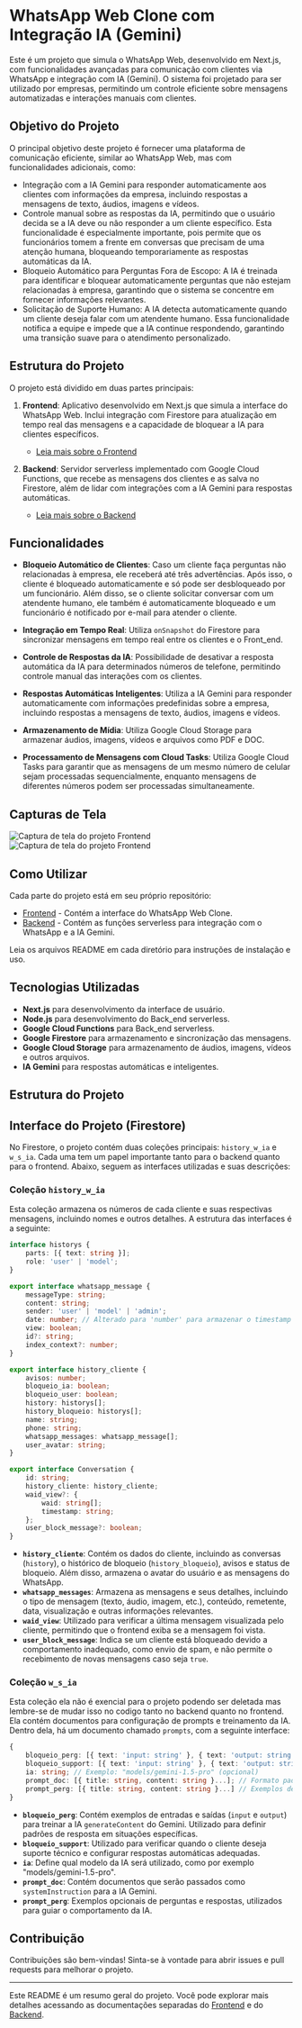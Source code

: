 # WhatsApp Web Clone com Integração IA (Gemini)
 
Este é um projeto que simula o WhatsApp Web, desenvolvido em Next.js, com funcionalidades avançadas para comunicação com clientes via WhatsApp e integração com IA (Gemini). O sistema foi projetado para ser utilizado por empresas, permitindo um controle eficiente sobre mensagens automatizadas e interações manuais com clientes.

## Objetivo do Projeto

O principal objetivo deste projeto é fornecer uma plataforma de comunicação eficiente, similar ao WhatsApp Web, mas com funcionalidades adicionais, como:

- Integração com a IA Gemini para responder automaticamente aos clientes com informações da empresa, incluindo respostas a mensagens de texto, áudios, imagens e vídeos.
- Controle manual sobre as respostas da IA, permitindo que o usuário decida se a IA deve ou não responder a um cliente específico. Esta funcionalidade é especialmente importante, pois permite que os funcionários tomem a frente em conversas que precisam de uma atenção humana, bloqueando temporariamente as respostas automáticas da IA.
- Bloqueio Automático para Perguntas Fora de Escopo: A IA é treinada para identificar e bloquear automaticamente perguntas que não estejam relacionadas à empresa, garantindo que o sistema se concentre em fornecer informações relevantes.
- Solicitação de Suporte Humano: A IA detecta automaticamente quando um cliente deseja falar com um atendente humano. Essa funcionalidade notifica a equipe e impede que a IA continue respondendo, garantindo uma transição suave para o atendimento personalizado.

## Estrutura do Projeto

O projeto está dividido em duas partes principais:

1. **Frontend**: Aplicativo desenvolvido em Next.js que simula a interface do WhatsApp Web. Inclui integração com Firestore para atualização em tempo real das mensagens e a capacidade de bloquear a IA para clientes específicos.

   - [Leia mais sobre o Frontend](./Front_end/README.md)

2. **Backend**: Servidor serverless implementado com Google Cloud Functions, que recebe as mensagens dos clientes e as salva no Firestore, além de lidar com integrações com a IA Gemini para respostas automáticas.

   - [Leia mais sobre o Backend](./Back_end/README.md)

## Funcionalidades

- **Bloqueio Automático de Clientes**: Caso um cliente faça perguntas não relacionadas à empresa, ele receberá até três advertências. Após isso, o cliente é bloqueado automaticamente e só pode ser desbloqueado por um funcionário. Além disso, se o cliente solicitar conversar com um atendente humano, ele também é automaticamente bloqueado e um funcionário é notificado por e-mail para atender o cliente.

- **Integração em Tempo Real**: Utiliza `onSnapshot` do Firestore para sincronizar mensagens em tempo real entre os clientes e o Front_end.
- **Controle de Respostas da IA**: Possibilidade de desativar a resposta automática da IA para determinados números de telefone, permitindo controle manual das interações com os clientes.
- **Respostas Automáticas Inteligentes**: Utiliza a IA Gemini para responder automaticamente com informações predefinidas sobre a empresa, incluindo respostas a mensagens de texto, áudios, imagens e vídeos.
- **Armazenamento de Mídia**: Utiliza Google Cloud Storage para armazenar áudios, imagens, vídeos e arquivos como PDF e DOC.
- **Processamento de Mensagens com Cloud Tasks**: Utiliza Google Cloud Tasks para garantir que as mensagens de um mesmo número de celular sejam processadas sequencialmente, enquanto mensagens de diferentes números podem ser processadas simultaneamente.

## Capturas de Tela

![Captura de tela do projeto Frontend](./Front_end/whatsapp/public/Captura_tela.png)
![Captura de tela do projeto Frontend](./Front_end/whatsapp/public/Captura_tela_2.png)

## Como Utilizar

Cada parte do projeto está em seu próprio repositório:

- [Frontend](./Front_end) - Contém a interface do WhatsApp Web Clone.
- [Backend](./Back_end) - Contém as funções serverless para integração com o WhatsApp e a IA Gemini.

Leia os arquivos README em cada diretório para instruções de instalação e uso.

## Tecnologias Utilizadas

- **Next.js** para desenvolvimento da interface de usuário.
- **Node.js** para desenvolvimento do Back_end serverless.
- **Google Cloud Functions** para Back_end serverless.
- **Google Firestore** para armazenamento e sincronização das mensagens.
- **Google Cloud Storage** para armazenamento de áudios, imagens, vídeos e outros arquivos.
- **IA Gemini** para respostas automáticas e inteligentes.


## Estrutura do Projeto

## Interface do Projeto (Firestore)

No Firestore, o projeto contém duas coleções principais: `history_w_ia` e `w_s_ia`. Cada uma tem um papel importante tanto para o backend quanto para o frontend. Abaixo, seguem as interfaces utilizadas e suas descrições:

### Coleção `history_w_ia`

Esta coleção armazena os números de cada cliente e suas respectivas mensagens, incluindo nomes e outros detalhes. A estrutura das interfaces é a seguinte:

```typescript
interface historys {
    parts: [{ text: string }];
    role: 'user' | 'model';
}

export interface whatsapp_message {
    messageType: string;
    content: string;
    sender: 'user' | 'model' | 'admin';
    date: number; // Alterado para 'number' para armazenar o timestamp
    view: boolean;
    id?: string;
    index_context?: number;
}

export interface history_cliente {
    avisos: number;
    bloqueio_ia: boolean;
    bloqueio_user: boolean;
    history: historys[];
    history_bloqueio: historys[];
    name: string;
    phone: string;
    whatsapp_messages: whatsapp_message[];
    user_avatar: string;
}

export interface Conversation {
    id: string;
    history_cliente: history_cliente;
    waid_view?: {
        waid: string[];
        timestamp: string;
    };
    user_block_message?: boolean;
}
```

- **`history_cliente`**: Contém os dados do cliente, incluindo as conversas (`history`), o histórico de bloqueio (`history_bloqueio`), avisos e status de bloqueio. Além disso, armazena o avatar do usuário e as mensagens do WhatsApp.
- **`whatsapp_messages`**: Armazena as mensagens e seus detalhes, incluindo o tipo de mensagem (texto, áudio, imagem, etc.), conteúdo, remetente, data, visualização e outras informações relevantes.
- **`waid_view`**: Utilizado para verificar a última mensagem visualizada pelo cliente, permitindo que o frontend exiba se a mensagem foi vista.
- **`user_block_message`**: Indica se um cliente está bloqueado devido a comportamento inadequado, como envio de spam, e não permite o recebimento de novas mensagens caso seja `true`.

### Coleção `w_s_ia`

Esta coleção ela não é exencial para o projeto podendo ser deletada mas lembre-se de mudar isso no codigo tanto no backend quanto no frontend. Ela contém documentos para configuração de prompts e treinamento da IA. Dentro dela, há um documento chamado `prompts`, com a seguinte interface:

```typescript
{
    bloqueio_perg: [{ text: 'input: string' }, { text: 'output: string' }...], // Obrigatório incluir input e output para o treinamento da IA no modo generateContent Gemini (opcional)
    bloqueio_support: [{ text: 'input: string' }, { text: 'output: string' }...], // Exemplos para treinamento da IA no modo generateContent Gemini (opcional)
    ia: string; // Exemplo: "models/gemini-1.5-pro" (opcional)
    prompt_doc: [{ title: string, content: string }...]; // Formato padrão para passar ao systemInstruction do Gemini (opcional)
    prompt_perg: [{ title: string, content: string }...] // Exemplos de perguntas e respostas de como a IA deve responder (opcional)
}
```

- **`bloqueio_perg`**: Contém exemplos de entradas e saídas (`input` e `output`) para treinar a IA `generateContent` do Gemini. Utilizado para definir padrões de resposta em situações específicas.
- **`bloqueio_support`**: Utilizado para verificar quando o cliente deseja suporte técnico e configurar respostas automáticas adequadas.
- **`ia`**: Define qual modelo da IA será utilizado, como por exemplo "models/gemini-1.5-pro".
- **`prompt_doc`**: Contém documentos que serão passados como `systemInstruction` para a IA Gemini.
- **`prompt_perg`**: Exemplos opcionais de perguntas e respostas, utilizados para guiar o comportamento da IA.

## Contribuição

Contribuições são bem-vindas! Sinta-se à vontade para abrir issues e pull requests para melhorar o projeto.

---

Este README é um resumo geral do projeto. Você pode explorar mais detalhes acessando as documentações separadas do [Frontend](./Front_end/README.md) e do [Backend](./Back_end/README.md).
